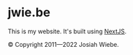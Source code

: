 # jwie.be

This is my website. It's built using [NextJS](http://nextjs.org).

&copy; Copyright 2011—2022 Josiah Wiebe.
